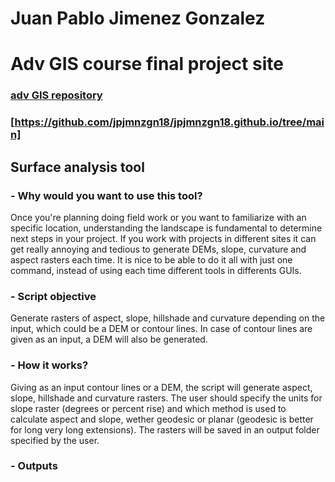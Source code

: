 # **Juan Pablo Jimenez Gonzalez**
# Adv GIS course final project site
### [adv GIS repository](https://github.com/jpjmnzgn18/GIS_Python.git)
### [https://github.com/jpjmnzgn18/jpjmnzgn18.github.io/tree/main]
## Surface analysis tool
### - Why would you want to use this tool?
Once you're planning doing field work or you want to familiarize with an specific location, understanding the landscape is fundamental to determine next steps in your project. If you work with projects in different sites it can get really annoying and tedious to generate DEMs, slope, curvature and aspect rasters each time. It is nice to be able to do it all with just one command, instead of using each time different tools in differents GUIs.

### - Script objective
Generate rasters of aspect, slope, hillshade and curvature depending on the input, which could be a DEM or contour lines. In case of contour lines are given as an input, a DEM will also be generated.

### - How it works?
Giving as an input contour lines or a DEM, the script will generate aspect, slope, hillshade and curvature rasters. The user should specify the units for slope raster (degrees or percent rise) and which method is used to calculate aspect and slope, wether geodesic or planar (geodesic is better for long very long extensions). The rasters will be saved in an output folder specified by the user.

### - Outputs
